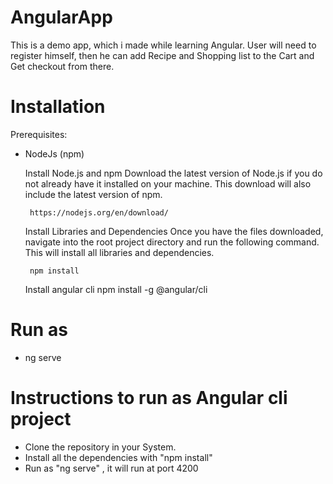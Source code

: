# AngularApp
This is a demo app, which i made while learning Angular. User will need to register himself, then he can add Recipe and Shopping list to the Cart and Get checkout from there.

# Installation
 Prerequisites:

 - NodeJs (npm) 

	 Install Node.js and npm
		Download the latest version of Node.js if you do not already have it installed on your machine. This download will also include the latest version of npm.

		https://nodejs.org/en/download/

	Install Libraries and Dependencies
		Once you have the files downloaded, navigate into the root project directory and run the following command. This will install all libraries and dependencies.

		npm install

	Install angular cli
		npm install -g @angular/cli

# Run as
 - ng serve 

# Instructions to run as Angular cli project

- Clone the repository in your System.
- Install all the dependencies with "npm install"
- Run as "ng serve" , it will run at port 4200
